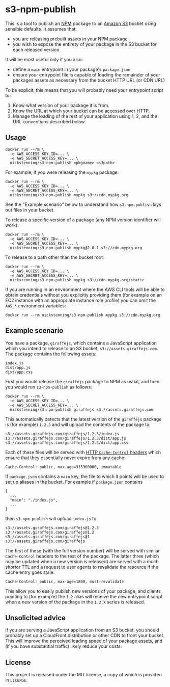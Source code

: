 s3-npm-publish
==============

This is a tool to publish an [NPM][1] package to an [Amazon S3][2] bucket using
sensible defaults. It assumes that:

- you are releasing prebuilt assets in your NPM package
- you wish to expose the entirety of your package in the S3 bucket for each
  released version

It will be most useful only if you also:

- define a `main` entrypoint in your package's `package.json`
- ensure your entrypoint file is capable of loading the remainder of your
  packages assets as necessary from the bucket HTTP URL (or CDN URL)

To be explicit, this means that you will probably need your entrypoint script
to:

1. Know what version of your package it is from.
2. Know the URL at which your bucket can be accessed over HTTP.
3. Manage the loading of the rest of your application using 1, 2, and the URL
   conventions described below.

[1]: https://www.npmjs.com/
[2]: https://aws.amazon.com/documentation/s3/

Usage
-----

    docker run --rm \
      -e AWS_ACCESS_KEY_ID=... \
      -e AWS_SECRET_ACCESS_KEY=... \
      nickstenning/s3-npm-publish <pkgname> <s3path>

For example, if you were releasing the `mypkg` package:

    docker run --rm \
      -e AWS_ACCESS_KEY_ID=... \
      -e AWS_SECRET_ACCESS_KEY=... \
      nickstenning/s3-npm-publish mypkg s3://cdn.mypkg.org

See the "Example scenario" below to understand how `s3-npm-publish` lays out
files in your bucket.

To release a specific version of a package (any NPM version identifier will
work):

    docker run --rm \
      -e AWS_ACCESS_KEY_ID=... \
      -e AWS_SECRET_ACCESS_KEY=... \
      nickstenning/s3-npm-publish mypkg@2.0.1 s3://cdn.mypkg.org

To release to a path other than the bucket root:

    docker run --rm \
      -e AWS_ACCESS_KEY_ID=... \
      -e AWS_SECRET_ACCESS_KEY=... \
      nickstenning/s3-npm-publish mypkg s3://cdn.mypkg.org/static

If you are running in an environment where the AWS CLI tools will be able to
obtain credentials without you explicitly providing them (for example on an EC2
instance with an appropriate instance role profile) you can omit the `AWS_*`
environment variables:

    docker run --rm nickstenning/s3-npm-publish mypkg s3://cdn.mypkg.org

Example scenario
----------------

You have a package, `giraffejs`, which contains a JavaScript application which
you intend to release to an S3 bucket, `s3://assets.giraffejs.com`. The package
contains the following assets:

    index.js
    dist/app.js
    dist/app.css

First you would release the `giraffejs` package to NPM as usual, and then you
would run `s3-npm-publish` as follows:

    docker run --rm \
      -e AWS_ACCESS_KEY_ID=... \
      -e AWS_SECRET_ACCESS_KEY=... \
      nickstenning/s3-npm-publish giraffejs s3://assets.giraffejs.com

This automatically detects that the latest version of the `giraffejs` package is
(for example) `1.2.3` and will upload the contents of the package to:

    s3://assets.giraffejs.com/giraffejs/1.2.3/index.js
    s3://assets.giraffejs.com/giraffejs/1.2.3/dist/app.js
    s3://assets.giraffejs.com/giraffejs/1.2.3/dist/app.css

Each of these files will be served with [HTTP `Cache-Control` headers][3] which
ensure that they essentially never expire from any cache:

    Cache-Control: public, max-age=315360000, immutable

[3]: https://developer.mozilla.org/en-US/docs/Web/HTTP/Headers/Cache-Control

If `package.json` contains a `main` key, the file to which it points will be
used to set up aliases in the bucket. For example if `package.json` contains

    {
      ...
      "main": "./index.js",
      ...
    }

then `s3-npm-publish` will upload `index.js` to

    s3://assets.giraffejs.com/giraffejs@1.2.3
    s3://assets.giraffejs.com/giraffejs@1.2
    s3://assets.giraffejs.com/giraffejs@1
    s3://assets.giraffejs.com/giraffejs

The first of these (with the full version number) will be served with similar
`Cache-Control` headers to the rest of the package. The latter three (which may
be updated when a new version is released) are served with a much shorter TTL
and a request to user agents to revalidate the resource if the cache entry goes
stale:

    Cache-Control: public, max-age=1800, must-revalidate

This allow you to easily publish new versions of your package, and clients
pointing to (for example) the `1.2` alias will receive the new entrypoint script
when a new version of the package in the `1.2.X` series is released.

Unsolicited advice
------------------

If you are serving a JavaScript application from an S3 bucket, you should
probably set up a CloudFront distribution or other CDN to front your bucket.
This will improve the perceived loading speed of your package assets, and (if
you have substantial traffic) likely reduce your costs.

License
-------

This project is released under the MIT license, a copy of which is provided in
`LICENSE`.

